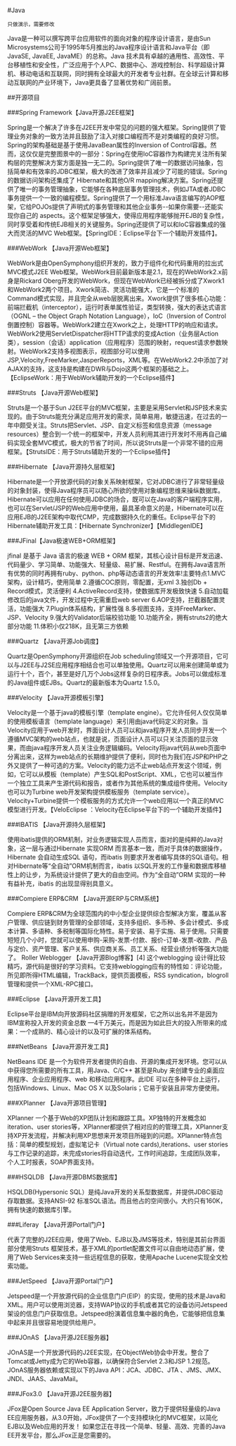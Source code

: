 #Java
	
	只做演示，需要修改
Java是一种可以撰写跨平台应用软件的面向对象的程序设计语言，是由Sun Microsystems公司于1995年5月推出的Java程序设计语言和Java平台（即JavaSE, JavaEE, JavaME）的总称。Java 技术具有卓越的通用性、高效性、平台移植性和安全性，广泛应用于个人PC、数据中心、游戏控制台、科学超级计算机、移动电话和互联网，同时拥有全球最大的开发者专业社群。在全球云计算和移动互联网的产业环境下，Java更具备了显著优势和广阔前景。

##开源项目

###Spring Framework【Java开源J2EE框架】

Spring是一个解决了许多在J2EE开发中常见的问题的强大框架。Spring提供了管理业务对象的一致方法并且鼓励了注入对接口编程而不是对类编程的良好习惯。Spring的架构基础是基于使用JavaBean属性的Inversion of Control容器。然而，这仅仅是完整图景中的一部分：Spring在使用IoC容器作为构建完关注所有架构层的完整解决方案方面是独一无二的。Spring提供了唯一的数据访问抽象，包括简单和有效率的JDBC框架，极大的改进了效率并且减少了可能的错误。Spring的数据访问架构还集成了 Hibernate和其他O/R mapping解决方案。Spring还提供了唯一的事务管理抽象，它能够在各种底层事务管理技术，例如JTA或者JDBC事务提供一个一致的编程模型。Spring提供了一个用标准Java语言编写的AOP框架，它给POJOs提供了声明式的事务管理和其他企业事务--如果你需要--还能实现你自己的 aspects。这个框架足够强大，使得应用程序能够抛开EJB的复杂性，同时享受着和传统EJB相关的关键服务。Spring还提供了可以和IoC容器集成的强大而灵活的MVC Web框架。【SpringIDE：Eclipse平台下一个辅助开发插件】。

###WebWork 【Java开源Web框架】

WebWork是由OpenSymphony组织开发的，致力于组件化和代码重用的拉出式MVC模式J2EE Web框架。WebWork目前最新版本是2.1，现在的WebWork2.x前身是Rickard Oberg开发的WebWork，但现在WebWork已经被拆分成了Xwork1和WebWork2两个项目。Xwork简洁、灵活功能强大，它是一个标准的Command模式实现，并且完全从web层脱离出来。Xwork提供了很多核心功能：前端拦截机（interceptor），运行时表单属性验证，类型转换，强大的表达式语言（OGNL – the Object Graph Notation Language），IoC（Inversion of Control倒置控制）容器等。WebWork2建立在Xwork之上，处理HTTP的响应和请求。WebWork2使用ServletDispatcher将HTTP请求的变成Action（业务层Action类），session（会话）application（应用程序）范围的映射，request请求参数映射。WebWork2支持多视图表示，视图部分可以使用JSP,Velocity,FreeMarker,JasperReports，XML等。在WebWork2.2中添加了对AJAX的支持，这支持是构建在DWR与Dojo这两个框架的基础之上。
【EclipseWork：用于WebWork辅助开发的一个Eclipse插件】

###Struts 【Java开源Web框架】

Struts是一个基于Sun J2EE平台的MVC框架，主要是采用Servlet和JSP技术来实现的。由于Struts能充分满足应用开发的需求，简单易用，敏捷迅速，在过去的一年中颇受关注。Struts把Servlet、JSP、自定义标签和信息资源（message resources）整合到一个统一的框架中，开发人员利用其进行开发时不用再自己编码实现全套MVC模式，极大的节省了时间，所以说Struts是一个非常不错的应用框架。【StrutsIDE：用于Struts辅助开发的一个Eclipse插件】

###Hibernate 【Java开源持久层框架】

Hibernate是一个开放源代码的对象关系映射框架，它对JDBC进行了非常轻量级的对象封装，使得Java程序员可以随心所欲的使用对象编程思维来操纵数据库。Hibernate可以应用在任何使用JDBC的场合，既可以在Java的客户端程序实用，也可以在Servlet/JSP的Web应用中使用，最具革命意义的是，Hibernate可以在应用EJB的J2EE架构中取代CMP，完成数据持久化的重任。Eclipse平台下的Hibernate辅助开发工具：【Hibernate Synchronizer】【MiddlegenIDE】

###JFinal【Java极速WEB+ORM框架】

jfinal 是基于 Java 语言的极速 WEB + ORM 框架，其核心设计目标是开发迅速、代码量少、学习简单、功能强大、轻量级、易扩展、Restful。在拥有Java语言所有优势的同时再拥有ruby、python、php等动态语言的开发效率!主要特点1.MVC架构，设计精巧，使用简单 2.遵循COC原则，零配置，无xml 3.独创Db + Record模式，灵活便利 4.ActiveRecord支持，使数据库开发极致快速 5.自动加载修改后的java文件，开发过程中无需重启web server 6.AOP支持，拦截器配置灵活，功能强大 7.Plugin体系结构，扩展性强 8.多视图支持，支持FreeMarker、JSP、Velocity 9.强大的Validator后端校验功能 10.功能齐全，拥有struts2的绝大部分功能 11.体积小仅218K，且无第三方依赖

###Quartz 【Java开源Job调度】

Quartz是OpenSymphony开源组织在Job scheduling领域又一个开源项目，它可以与J2EE与J2SE应用程序相结合也可以单独使用。Quartz可以用来创建简单或为运行十个，百个，甚至是好几万个Jobs这样复杂的日程序表。Jobs可以做成标准的Java组件或EJBs。Quartz的最新版本为Quartz 1.5.0。

###Velocity 【Java开源模板引擎】

Velocity是一个基于java的模板引擎（template engine）。它允许任何人仅仅简单的使用模板语言（template language）来引用由java代码定义的对象。当Velocity应用于web开发时，界面设计人员可以和java程序开发人员同步开发一个遵循MVC架构的web站点，也就是说，页面设计人员可以只关注页面的显示效果，而由java程序开发人员关注业务逻辑编码。Velocity将java代码从web页面中分离出来，这样为web站点的长期维护提供了便利，同时也为我们在JSP和PHP之外又提供了一种可选的方案。Velocity的能力远不止web站点开发这个领域，例如，它可以从模板（template）产生SQL和PostScript、XML，它也可以被当作一个独立工具来产生源代码和报告，或者作为其他系统的集成组件使用。Velocity也可以为Turbine web开发架构提供模板服务（template service）。Velocity+Turbine提供一个模板服务的方式允许一个web应用以一个真正的MVC模型进行开发。【VeloEclipse ：Velocity在Eclipse平台下的一个辅助开发插件】

###IBATIS 【Java开源持久层框架】

使用ibatis提供的ORM机制，对业务逻辑实现人员而言，面对的是纯粹的Java对象，这一层与通过Hibernate 实现ORM 而言基本一致，而对于具体的数据操作，Hibernate 会自动生成SQL 语句，而ibatis 则要求开发者编写具体的SQL语句。相对Hibernate等“全自动”ORM机制而言，ibatis 以SQL开发的工作量和数据库移植性上的让步，为系统设计提供了更大的自由空间。作为“全自动”ORM 实现的一种有益补充，ibatis 的出现显得别具意义。

###Compiere ERP&CRM 【Java开源ERP与CRM系统】

Compiere ERP&CRM为全球范围内的中小型企业提供综合型解决方案，覆盖从客户管理、供应链到财务管理的全部领域，支持多组织、多币种、多会计模式、多成本计算、多语种、多税制等国际化特性。易于安装、易于实施、易于使用。只需要短短几个小时，您就可以使用申购-采购-发票-付款、报价-订单-发票-收款、产品与定价、资产管理、客户关系、供应商关系、员工关系、经营业绩分析等强大功能了。
Roller Weblogger 【Java开源Blog博客】[4]
这个weblogging 设计得比较精巧，源代码是很好的学习资料。它支持weblogging应有的特性如：评论功能，所见即所得HTML编辑，TrackBack，提供页面模板，RSS syndication，blogroll管理和提供一个XML-RPC接口。

###Eclipse 【Java开源开发工具】

Eclipse平台是IBM向开放源码社区捐赠的开发框架，它之所以出名并不是因为IBM宣称投入开发的资金总数 —4千万美元，而是因为如此巨大的投入所带来的成果：一个成熟的、精心设计的以及可扩展的体系结构。

###NetBeans 【Java开源开发工具】

NetBeans IDE 是一个为软件开发者提供的自由、开源的集成开发环境。您可以从中获得您所需要的所有工具，用Java、C/C++ 甚至是Ruby 来创建专业的桌面应用程序、企业应用程序、web 和移动应用程序。此IDE 可以在多种平台上运行，包括Windows、Linux、Mac OS X 以及Solaris；它易于安装且非常方便使用。

###XPlanner 【Java开源项目管理】

XPlanner 一个基于Web的XP团队计划和跟踪工具。XP独特的开发概念如iteration、user stories等，XPlanner都提供了相对应的的管理工具，XPlanner支持XP开发流程，并解决利用XP思想来开发项目所碰到的问题。XPlanner特点包括：简单的模型规划，虚拟笔记卡（Virtual note cards),iterations、user stories与工作记录的追踪，未完成stories将自动迭代，工作时间追踪，生成团队效率，个人工时报表，SOAP界面支持。

###HSQLDB 【Java开源DBMS数据库】

HSQLDB(Hypersonic SQL）是纯Java开发的关系型数据库，并提供JDBC驱动存取数据。支持ANSI-92 标准SQL语法。而且他占的空间很小。大约只有160K，拥有快速的数据库引擎。

###Liferay 【Java开源Portal门户】

代表了完整的J2EE应用，使用了Web、EJB以及JMS等技术，特别是其前台界面部分使用Struts 框架技术，基于XML的portlet配置文件可以自由地动态扩展，使用了Web Services来支持一些远程信息的获取，使用Apache Lucene实现全文检索功能。

###JetSpeed 【Java开源Portal门户】

Jetspeed是一个开放源代码的企业信息门户(EIP）的实现，使用的技术是Java和XML。用户可以使用浏览器，支持WAP协议的手机或者其它的设备访问Jetspeed架设的信息门户获取信息。Jetspeed扮演着信息集中器的角色，它能够把信息集中起来并且很容易地提供给用户。

###JOnAS 【Java开源J2EE服务器】

JOnAS是一个开放源代码的J2EE实现，在ObjectWeb协会中开发。整合了Tomcat或Jetty成为它的Web容器，以确保符合Servlet 2.3和JSP 1.2规范。JOnAS服务器依赖或实现以下的Java API：JCA、JDBC、JTA 、JMS、JMX、JNDI、JAAS、JavaMail。

###JFox3.0 【Java开源J2EE服务器】

JFox是Open Source Java EE Application Server，致力于提供轻量级的Java EE应用服务器，从3.0开始，JFox提供了一个支持模块化的MVC框架，以简化EJB以及Web应用的开发！ 如果您正在寻找一个简单、轻量、高效、完善的Java EE开发平台，那么JFox正是您需要的。